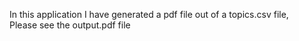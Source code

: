 In this application I have generated a pdf file out of a topics.csv file,  
Please see the output.pdf file
